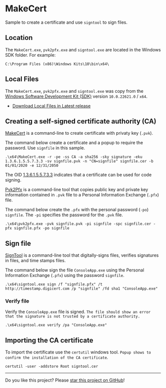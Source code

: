 # MakeCert

Sample to create a certificate and use `signtool` to sign files.

## Location

The `MakeCert.exe`, `pvk2pfx.exe` and `signtool.exe` are located in the Windows SDK folder. For example:
```
C:\Program Files (x86)\Windows Kits\10\bin\x64\
```

## Local Files

The `MakeCert.exe`, `pvk2pfx.exe` and `signtool.exe` was copy from the [Windows Software Development Kit (SDK)](https://developer.microsoft.com/pt-br/windows/downloads/windows-10-sdk/) version `10.0.22621.0` / `x64`.

* [Download Local Files in Latest release](../../releases/latest)

## Creating a self-signed certificate authority (CA)

[MakeCert](https://learn.microsoft.com/en-us/windows-hardware/drivers/devtest/makecert) is a command-line to create certificate with privaty key (`.pvk`).

The command below create a certificate and a popup to require the password. Use `signfile` in this sample.

```
.\x64\MakeCert.exe -r -pe -ss CA -a sha256 -sky signature -eku 1.3.6.1.5.5.7.3.3 -sv signfile.pvk -n "CN=signfile" signfile.cer -b 01/01/2020 -e 12/31/2050
```

The OID [1.3.6.1.5.5.7.3.3](https://www.alvestrand.no/objectid/1.3.6.1.5.5.7.3.3.html) indicates that a certificate can be used for code signing. 

[Pvk2Pfx](https://learn.microsoft.com/en-us/windows-hardware/drivers/devtest/pvk2pfx) is a command-line tool that copies public key and private key information contained in `.pvk` file to a Personal Information Exchange (`.pfx`) file. 

The command below create the `.pfx` with the personal password (`-po`) `signfile`. The `-pi` specifies the password for the `.pvk` file.

```
.\x64\pvk2pfx.exe -pvk signfile.pvk -pi signfile -spc signfile.cer -pfx signfile.pfx -po signfile
```

## Sign file

[SignTool](https://learn.microsoft.com/en-us/windows-hardware/drivers/devtest/signtool) is a command-line tool that digitally-signs files, verifies signatures in files, and time stamps files.

The command below sign the file `ConsoleApp.exe` using the Personal Information Exchange (`.pfx`) using the password `signfile`.

```
.\x64\signtool.exe sign /f "signfile.pfx" /t http://timestamp.digicert.com /p "signfile" /fd sha1 "ConsoleApp.exe"
```

### Verify file

Verify the `ConsoleApp.exe` file is signed. `The file should show an error that the signature is not trusted by a certificate authority.`

```
.\x64\signtool.exe verify /pa "ConsoleApp.exe"
```

## Importing the CA certificate

To import the certificate use the `certutil` windows tool. `Popup shows to confirm the installation of the CA certificate`.

```
certutil -user -addstore Root signtool.cer
```

---

Do you like this project? Please [star this project on GitHub](../../stargazers)!
